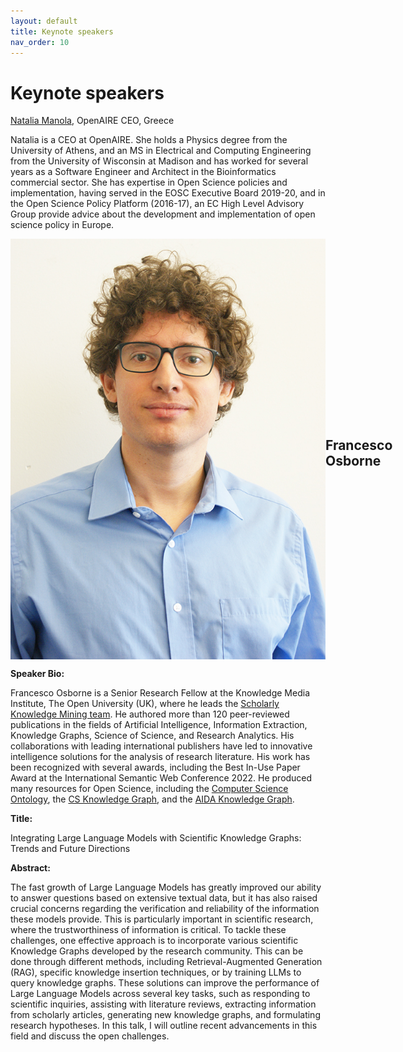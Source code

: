 ```yaml
---
layout: default
title: Keynote speakers
nav_order: 10
---
```


# Keynote speakers

[Natalia Manola](https://www.openaire.eu/natalia-manola), OpenAIRE CEO, Greece

Natalia is a CEO at OpenAIRE. She holds a Physics degree from the University of Athens, and an MS in Electrical and Computing Engineering from the University of Wisconsin at Madison and has worked for several years as a Software Engineer and Architect in the Bioinformatics commercial sector. She has expertise in Open Science policies and implementation, having served in the EOSC Executive Board 2019-20, and in the Open Science Policy Platform (2016-17), an EC High Level Advisory Group provide advice about the development and implementation of open science policy in Europe.


<div style="display: flex; align-items: center;">
    <img src="../francesco-osborne.jpg" alt="francesco" style="width: 200; height: 250;">
    <h2>Francesco Osborne</h2>
</div>

**Speaker Bio:**

Francesco Osborne is a Senior Research Fellow at the Knowledge Media Institute, The Open University (UK), where he leads the [Scholarly Knowledge Mining team](http://skm.kmi.open.ac.uk). He authored more than 120 peer-reviewed publications in the fields of Artificial Intelligence, Information Extraction, Knowledge Graphs, Science of Science, and Research Analytics. His collaborations with leading international publishers have led to innovative intelligence solutions for the analysis of research literature. His work has been recognized with several awards, including the Best In-Use Paper Award at the International Semantic Web Conference 2022. He produced many resources for Open Science, including the [Computer Science Ontology](http://cso.kmi.open.ac.uk), the [CS Knowledge Graph](http://w3id.org/cskg), and the [AIDA Knowledge Graph](http://w3id.org/aida).

**Title:**

Integrating Large Language Models with Scientific Knowledge Graphs: Trends and Future Directions

**Abstract:**

The fast growth of Large Language Models has greatly improved our ability to answer questions based on extensive textual data, but it has also raised crucial concerns regarding the verification and reliability of the information these models provide. This is particularly important in scientific research, where the trustworthiness of information is critical. To tackle these challenges, one effective approach is to incorporate various scientific Knowledge Graphs developed by the research community. This can be done through different methods, including Retrieval-Augmented Generation (RAG), specific knowledge insertion techniques, or by training LLMs to query knowledge graphs. These solutions can improve the performance of Large Language Models across several key tasks, such as responding to scientific inquiries, assisting with literature reviews, extracting information from scholarly articles, generating new knowledge graphs, and formulating research hypotheses. In this talk, I will outline recent advancements in this field and discuss the open challenges. 
